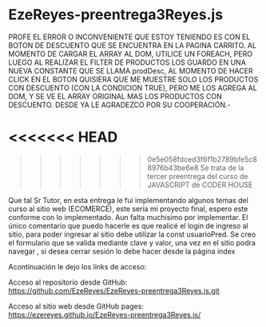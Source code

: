 # EzeReyes-preentrega3Reyes.js

PROFE EL ERROR O INCONVENIENTE QUE ESTOY TENIENDO ES CON EL BOTON DE DESCUENTO QUE SE ENCUENTRA EN LA PAGINA CARRITO. AL MOMENTO DE CARGAR EL ARRAY AL DOM, UTILICE UN FOREACH, PERO LUEGO AL REALIZAR EL FILTER DE PRODUCTOS LOS GUARDO EN UNA NUEVA CONSTANTE QUE SE LLAMA prodDesc, AL MOMENTO DE HACER CLICK EN EL BOTON QUISIERA QUE ME MUESTRE SOLO LOS PRODUCTOS CON DESCUENTO (CON LA CONDICION TRUE), PERO ME LOS AGREGA AL DOM, Y SE VE EL ARRAY ORIGINAL MAS LOS PRODUCTOS CON DESCUENTO. DESDE YA LE AGRADEZCO POR SU COOPERACIÓN.-


<<<<<<< HEAD
=======



>>>>>>> 0e5e058fdced3f6f1b2789bfe5c88976b43be6e8
Se trata de la tercer preentrega del curso de JAVASCRIPT de CODER HOUSE


Que tal Sr Tutor, en esta entrega le fui implementando algunos temas del curso al sitio web (ECOMERCE), este sería mi proyecto final, espero este conforme con lo implementado.
Aun falta muchisimo por implementar. El único comentario que puedo hacerle es que realicé el login de ingreso al sitio, para poder ingresar al sitio debe utilizar la const usuarioPred. 
Se creo el formulario que se valida mediante clave y valor, una vez en el sitio podra navegar , si desea cerrar sesión lo debe hacer desde la página index



Acontinuación le dejo los links de acceso:

Acceso al repositorio desde GitHub: 
https://github.com/EzeReyes/EzeReyes-preentrega3Reyes.js.git

Acceso al sitio web desde GitHub pages:
https://ezereyes.github.io/EzeReyes-preentrega3Reyes.js/
